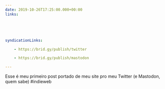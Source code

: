 ```yaml
---
date: 2019-10-26T17:25:00.000+00:00
links:





syndicationLinks:

    - https://brid.gy/publish/twitter

    - https://brid.gy/publish/mastodon

---
```


Esse é meu primeiro post portado de meu site pro meu Twitter (e Mastodon, quem sabe) #indieweb